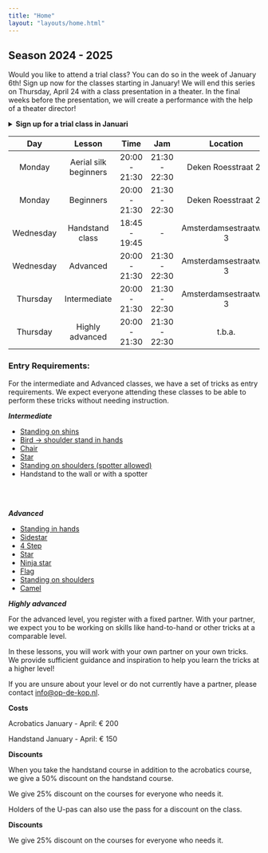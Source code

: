 ```yaml
---
title: "Home"
layout: "layouts/home.html"
---
```



[//]: # (## Acro summer 2024)

[//]: # (Join us for a drop-in acrobatics class every Wednesday from July 17 through August 28! No registration necessary - just come by and enjoy. All levels are welcome!)

[//]: # ()
[//]: # (**On august 7th we have another gym!**)

[//]: # ()
[//]: # (Because our usual location is not  available, we will move to the gym at Schoolplein 6.)

[//]: # ()
[//]: # (This is the same location as our [Sunday jams]&#40;/en-US/open_training/&#41;)

[//]: # ()
[//]: # ()
[//]: # (- Location: Gym Amsterdamsestraatweg 3)

[//]: # (- Gym opens: 19:45)

[//]: # (- Time: 20:00 - 21:30)

[//]: # (- Jam time: 21:30 - 22:30)

[//]: # (- Cost: € 12.50 per lesson. You can pay with a QR code.)

[//]: # ()
[//]: # (Classes are for all levels. It is not necessary to come with a partner. We expect plenty of acrobats to work with!)

[//]: # ()
[//]: # ()
[//]: # (After a communal warmup, we will get to work on acrobatics tricks! You can expect both standing acrobatics and L-basing. The instructors will adjust the workshop to the level of the attendees!)

[//]: # ()
[//]: # ()
[//]: # (Every week is unique because every week different teachers come.)

[//]: # ()


## Season 2024 - 2025

Would you like to attend a trial class? You can do so in the week of January 6th! Sign up now for the classes starting in January!  We will end this series on Thursday, April 24 with a class presentation in a theater. In the final weeks before the presentation, we will create a performance with the help of a theater director!
<details>
<summary>
 <strong class="cursor-pointer">
Sign up for a trial class in Januari</strong>
</summary>

<clubcollect-widget force-display='true' type='form-page' path='nl/op-de-kop/trial-class'></clubcollect-widget>

</details>


<div class="courses-table mt-8">

|   Day   	  |         Lesson         |        Time        |      Jam      |       Location               |
|:----------:|:----------------------:|:------------------:|:-------------:|:-----------------------------:|
| Monday 	  | Aerial silk beginners	 |  20:00 - 21:30 	   |       21:30 - 22:30      |           Deken Roesstraat 2g   	          |
| Monday 	  |      Beginners 	       |  20:00 - 21:30 	   | 21:30 - 22:30 | Deken Roesstraat 2g  	  |
| Wednesday  |    Handstand class	    | 18:45 - 19:45    	 |       -       |   Amsterdamsestraatweg 3  	  |
| Wednesday  |       Advanced	        |   20:00 - 21:30    | 21:30 - 22:30 |   Amsterdamsestraatweg 3  	  |
| Thursday   |     Intermediate	      |   20:00 - 21:30    | 21:30 - 22:30 |   Amsterdamsestraatweg 3  	  |
| Thursday   |   Highly advanced 	    |   20:00 - 21:30    |        21:30 - 22:30       |           t.b.a.  	          |

</div>




### Entry Requirements:

For the intermediate and Advanced classes, we have a set of tricks as entry requirements. We expect everyone attending these classes to be able to perform these tricks without needing instruction.

***Intermediate***
- [Standing on shins](https://app.skillzones.nl/public/library/video/442)
- [Bird -> shoulder stand in hands](https://app.skillzones.nl/public/library/video/443)
- [Chair](https://app.skillzones.nl/public/library/video/445)
- [Star](https://app.skillzones.nl/public/library/video/444)
- [Standing on shoulders (spotter allowed)](https://app.skillzones.nl/public/library/video/446)
- Handstand to the wall or with a spotter

<br>
<br>


***Advanced***
- [Standing in hands](https://app.skillzones.nl/public/library/video/99)
- [Sidestar](https://app.skillzones.nl/public/library/video/98)
- [4 Step](https://app.skillzones.nl/public/library/video/97)
- [Star](https://app.skillzones.nl/public/library/video/96)
- [Ninja star](https://app.skillzones.nl/public/library/video/95)
- [Flag](https://app.skillzones.nl/public/library/video/94)
- [Standing on shoulders](https://app.skillzones.nl/public/library/video/93)
- [Camel](https://app.skillzones.nl/public/library/video/91)

***Highly advanced***

For the advanced level, you register with a fixed partner. With your partner, we expect you to be working on skills like hand-to-hand or other tricks at a comparable level.

In these lessons, you will work with your own partner on your own tricks. We provide sufficient guidance and inspiration to help you learn the tricks at a higher level!

If you are unsure about your level or do not currently have a partner, please contact info@op-de-kop.nl.


**Costs**

Acrobatics January - April: € 200

Handstand January - April: € 150

**Discounts**

When you take the handstand course in addition to the acrobatics course, we give a 50% discount on the handstand course.

We give 25% discount on the courses for everyone who needs it.

Holders of the U-pas can also use the pass for a discount on the class.




**Discounts**

We give 25% discount on the courses for everyone who needs it.


<br>
<br>

